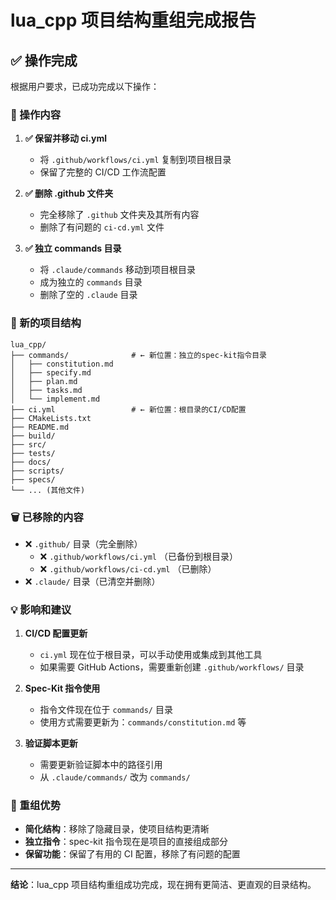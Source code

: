 # lua_cpp 项目结构重组完成报告

## ✅ 操作完成

根据用户要求，已成功完成以下操作：

### 🔄 操作内容

1. **✅ 保留并移动 ci.yml**
   - 将 `.github/workflows/ci.yml` 复制到项目根目录
   - 保留了完整的 CI/CD 工作流配置

2. **✅ 删除 .github 文件夹**
   - 完全移除了 `.github` 文件夹及其所有内容
   - 删除了有问题的 `ci-cd.yml` 文件

3. **✅ 独立 commands 目录**
   - 将 `.claude/commands` 移动到项目根目录
   - 成为独立的 `commands` 目录
   - 删除了空的 `.claude` 目录

### 📁 新的项目结构

```
lua_cpp/
├── commands/              # ← 新位置：独立的spec-kit指令目录
│   ├── constitution.md
│   ├── specify.md
│   ├── plan.md
│   ├── tasks.md
│   └── implement.md
├── ci.yml                 # ← 新位置：根目录的CI/CD配置
├── CMakeLists.txt
├── README.md
├── build/
├── src/
├── tests/
├── docs/
├── scripts/
├── specs/
└── ... (其他文件)
```

### 🗑️ 已移除的内容

- ❌ `.github/` 目录（完全删除）
  - ❌ `.github/workflows/ci.yml` （已备份到根目录）
  - ❌ `.github/workflows/ci-cd.yml` （已删除）
- ❌ `.claude/` 目录（已清空并删除）

### 💡 影响和建议

1. **CI/CD 配置更新**
   - `ci.yml` 现在位于根目录，可以手动使用或集成到其他工具
   - 如果需要 GitHub Actions，需要重新创建 `.github/workflows/` 目录

2. **Spec-Kit 指令使用**
   - 指令文件现在位于 `commands/` 目录
   - 使用方式需要更新为：`commands/constitution.md` 等

3. **验证脚本更新**
   - 需要更新验证脚本中的路径引用
   - 从 `.claude/commands/` 改为 `commands/`

### 🎯 重组优势

- **简化结构**：移除了隐藏目录，使项目结构更清晰
- **独立指令**：spec-kit 指令现在是项目的直接组成部分
- **保留功能**：保留了有用的 CI 配置，移除了有问题的配置

---

**结论**：lua_cpp 项目结构重组成功完成，现在拥有更简洁、更直观的目录结构。